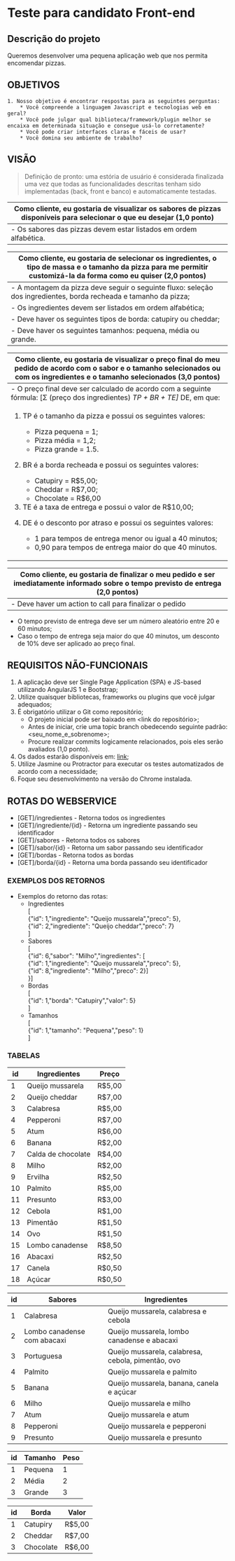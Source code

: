 <html>
   <head>
      <meta http-equiv="Content-Type" content="text/html; charset=UTF-8">
   </head>
   <body>
      <h1 id="teste-para-candidato-front-end">Teste para candidato Front-end</h1>
      <h2 id="descri-o-do-projeto">Descrição do projeto</h2>
      <p>Queremos desenvolver uma pequena aplicação web que nos permita encomendar pizzas.</p>
      <h2 id="objetivos">OBJETIVOS</h2>
      <pre><code>1. Nosso objetivo é encontrar respostas para as seguintes perguntas:
    * Você compreende a linguagem Javascript e tecnologias web em geral?
    * Você pode julgar qual biblioteca/framework/plugin melhor se encaixa em determinada situação e consegue usá-lo corretamente?
    * Você pode criar interfaces claras e fáceis de usar?
    * Você domina seu ambiente de trabalho?
</code></pre>
      <h2 id="vis-o">VISÃO</h2>
      <blockquote>
         <p>Definição de pronto: uma estória de usuário é considerada finalizada uma vez que todas as funcionalidades descritas tenham sido implementadas (back, front e banco) e automaticamente testadas.</p>
      </blockquote>
      <table>
         <thead>
            <tr>
               <th>Como cliente, eu gostaria de visualizar os sabores de pizzas disponíveis para selecionar o que eu desejar (1,0 ponto)</th>
            </tr>
         </thead>
         <tbody>
            <tr>
               <td>- Os sabores das pizzas devem estar listados em ordem alfabética.</td>
            </tr>
         </tbody>
      </table>
      <table>
         <thead>
            <tr>
               <th>Como cliente, eu gostaria de selecionar os ingredientes, o tipo de massa e o tamanho da pizza para me permitir customizá-la da forma como eu quiser (2,0 pontos)</th>
            </tr>
         </thead>
         <tbody>
            <tr>
               <td>- A montagem da pizza deve seguir o seguinte fluxo: seleção dos ingredientes, borda recheada e tamanho da pizza;</td>
            </tr>
            <tr>
               <td>- Os ingredientes devem ser listados em ordem alfabética;</td>
            </tr>
            <tr>
               <td>- Deve haver os seguintes tipos de borda: catupiry ou cheddar;</td>
            </tr>
            <tr>
               <td>- Deve haver os seguintes tamanhos: pequena, média ou grande.</td>
            </tr>
         </tbody>
      </table>
      <table>
         <thead>
            <tr>
               <th>Como cliente, eu gostaria de visualizar o preço final do meu pedido de acordo com o sabor e o tamanho selecionados ou com os ingredientes e o tamanho selecionados (3,0 pontos)</th>
            </tr>
         </thead>
         <tbody>
            <tr>
               <td>- O preço final deve ser calculado de acordo com a seguinte fórmula: [Σ (preço dos ingredientes) <em> TP + BR + TE] </em> DE, em que: </td>
            </tr>         
            <tr>
               <td>
                  <ol>
                     <li>
                        <p>TP é o tamanho da pizza e possui os seguintes valores:</p>
                        <ul>
                           <li>Pizza pequena = 1;</li>
                           <li>Pizza média = 1,2;</li>
                           <li>Pizza grande = 1.5.</li>
                        </ul>
                     </li>
                     <li>
                        <p>BR é a borda recheada e possui os seguintes valores:</p>
                        <ul>
                           <li>Catupiry = R$5,00;</li>
                           <li>Cheddar = R$7,00;</li>
                           <li>Chocolate = R$6,00</li>
                        </ul>
                     </li>
                     <li>TE é a taxa de entrega e possui o valor de R$10,00;</li>
                     <li>
                        <p>DE é o desconto por atraso e possui os seguintes valores:</p>
                        <ul>
                           <li>1 para tempos de entrega menor ou igual a 40 minutos;</li>
                           <li>0,90 para tempos de entrega maior do que 40 minutos.</li>
                        </ul>
                     </li>
                  </ol>
                </td>
            </tr>
        </tbody>
      </table>
      <table>
         <thead>
            <tr>
               <th>Como cliente, eu gostaria de finalizar o meu pedido e ser imediatamente informado sobre o tempo previsto de entrega (2,0 pontos)</th>
            </tr>
         </thead>
         <tbody>
            <tr>
               <td>- Deve haver um action to call para finalizar o pedido    </td>
            </tr>
         </tbody>
      </table>
      <ul>
         <li>O tempo previsto de entrega deve ser um número aleatório entre 20 e 60 minutos;</li>
         <li>Caso o tempo de entrega seja maior do que 40 minutos, um desconto de 10% deve ser aplicado ao preço final.</li>
      </ul>
      <h2 id="requisitos-n-o-funcionais">REQUISITOS NÃO-FUNCIONAIS</h2>
      <ol>
         <li>A aplicação deve ser Single Page Application (SPA) e JS-based utilizando AngularJS 1 e Bootstrap;</li>
         <li>Utilize quaisquer bibliotecas, frameworks ou plugins que você julgar adequados;</li>
         <li>
            É obrigatório utilizar o Git como repositório;
            <ul>
               <li>O projeto inicial pode ser baixado em &lt;link do repositório&gt;;</li>
               <li>Antes de iniciar, crie uma topic branch obedecendo seguinte padrão: &lt;seu_nome_e_sobrenome&gt;;</li>
               <li>Procure realizar commits logicamente relacionados, pois eles serão avaliados (1,0 ponto).</li>
            </ul>
         </li>
         <li>Os dados estarão disponíveis em: <a href="ssh://git@bitbucket.tecnomobile.com.br:7999/adc/frontend.git">link</a>;</li>
         <li>Utilize Jasmine ou Protractor para executar os testes automatizados de acordo com a necessidade;</li>
         <li>Foque seu desenvolvimento na versão do Chrome instalada.</li>
      </ol>
      <h2 id="rotas-do-webservice">ROTAS DO WEBSERVICE</h2>
      <ul>
         <li>[GET]/ingredientes - Retorna todos os ingredientes</li>
         <li>[GET]/ingrediente/{id} - Retorna um ingrediente passando seu identificador</li>
         <li>[GET]/sabores - Retorna todos os sabores</li>
         <li>[GET]/sabor/{id} - Retorna um sabor passando seu identificador</li>
         <li>[GET]/bordas - Retorna todos as bordas</li>
         <li>[GET]/borda/{id} - Retorna uma borda passando seu identificador</li>
      </ul>
      <h3 id="exemplos-dos-retornos">EXEMPLOS DOS RETORNOS</h3>
      <ul>
         <li>
            Exemplos do retorno das rotas:
            <ul>
               <li>Ingredientes<br>[<br>{"id": 1,"ingrediente": "Queijo mussarela","preco": 5},<br>{"id": 2,"ingrediente": "Queijo cheddar","preco": 7}<br>]</li>
               <li>Sabores<br>[<br>{"id": 6,"sabor": "Milho","ingredientes": [<br>
                {"id": 1,"ingrediente": "Queijo mussarela","preco": 5},<br>
                {"id": 8,"ingrediente": "Milho","preco": 2}]<br>
                }]
               <li>Bordas<br>[<br>{"id": 1,"borda": "Catupiry","valor": 5}<br>]</li>
               </li>
               <li>Tamanhos<br>[<br>{"id": 1,"tamanho": "Pequena","peso": 1}<br>]</li>
            </ul>
         </li>
      </ul>
      <h3 id="tabelas">TABELAS</h3>
      <table>
         <thead>
            <tr>
               <th>id</th>
               <th>Ingredientes</th>
               <th>Preço </th>
            </tr>
         </thead>
         <tbody>
            <tr>
               <td>1</td>
               <td>Queijo mussarela</td>
               <td>R$5,00</td>
            </tr>
            <tr>
               <td>2</td>
               <td>Queijo cheddar</td>
               <td>R$7,00</td>
            </tr>
            <tr>
               <td>3</td>
               <td>Calabresa</td>
               <td>R$5,00</td>
            </tr>
            <tr>
               <td>4</td>
               <td>Pepperoni</td>
               <td>R$7,00</td>
            </tr>
            <tr>
               <td>5</td>
               <td>Atum</td>
               <td>R$6,00</td>
            </tr>
            <tr>
               <td>6</td>
               <td>Banana</td>
               <td>R$2,00</td>
            </tr>
            <tr>
               <td>7</td>
               <td>Calda de chocolate</td>
               <td>R$4,00</td>
            </tr>
            <tr>
               <td>8</td>
               <td>Milho</td>
               <td>R$2,00</td>
            </tr>
            <tr>
               <td>9</td>
               <td>Ervilha</td>
               <td>R$2,50</td>
            </tr>
            <tr>
               <td>10</td>
               <td>Palmito</td>
               <td>R$5,00</td>
            </tr>
            <tr>
               <td>11</td>
               <td>Presunto</td>
               <td>R$3,00</td>
            </tr>
            <tr>
               <td>12</td>
               <td>Cebola</td>
               <td>R$1,00</td>
            </tr>
            <tr>
               <td>13</td>
               <td>Pimentão</td>
               <td>R$1,50</td>
            </tr>
            <tr>
               <td>14</td>
               <td>Ovo</td>
               <td>R$1,50</td>
            </tr>
            <tr>
               <td>15</td>
               <td>Lombo canadense</td>
               <td>R$8,50</td>
            </tr>
            <tr>
               <td>16</td>
               <td>Abacaxi</td>
               <td>R$2,50</td>
            </tr>
            <tr>
               <td>17</td>
               <td>Canela</td>
               <td>R$0,50</td>
            </tr>
            <tr>
               <td>18</td>
               <td>Açúcar</td>
               <td>R$0,50</td>
            </tr>
         </tbody>
      </table>
      <table>
         <thead>
            <tr>
               <th>id</th>
               <th>Sabores</th>
               <th>Ingredientes </th>
            </tr>
         </thead>
         <tbody>
            <tr>
               <td>1</td>
               <td>Calabresa</td>
               <td>Queijo mussarela, calabresa e cebola</td>
            </tr>
            <tr>
               <td>2</td>
               <td>Lombo canadense com abacaxi</td>
               <td>Queijo mussarela, lombo canadense e abacaxi</td>
            </tr>
            <tr>
               <td>3</td>
               <td>Portuguesa</td>
               <td>Queijo mussarela, calabresa, cebola, pimentão, ovo</td>
            </tr>
            <tr>
               <td>4</td>
               <td>Palmito</td>
               <td>Queijo mussarela e palmito</td>
            </tr>
            <tr>
               <td>5</td>
               <td>Banana</td>
               <td>Queijo mussarela, banana, canela e açúcar</td>
            </tr>
            <tr>
               <td>6</td>
               <td>Milho</td>
               <td>Queijo mussarela e milho</td>
            </tr>
            <tr>
               <td>7</td>
               <td>Atum</td>
               <td>Queijo mussarela e atum</td>
            </tr>
            <tr>
               <td>8</td>
               <td>Pepperoni</td>
               <td>Queijo mussarela e pepperoni</td>
            </tr>
            <tr>
               <td>9</td>
               <td>Presunto</td>
               <td>Queijo mussarela e presunto</td>
            </tr>
         </tbody>
      </table>
      <table>
         <thead>
            <tr>
               <th>id</th>
               <th>Tamanho</th>
               <th>Peso </th>
            </tr>
         </thead>
         <tbody>
            <tr>
               <td>1</td>
               <td>Pequena</td>
               <td>1</td>
            </tr>
            <tr>
               <td>2</td>
               <td>Média</td>
               <td>2</td>
            </tr>
            <tr>
               <td>3</td>
               <td>Grande</td>
               <td>3</td>
            </tr>
         </tbody>
      </table>
      <table>
         <thead>
            <tr>
               <th>id</th>
               <th>Borda</th>
               <th>Valor </th>
            </tr>
         </thead>
         <tbody>
            <tr>
               <td>1</td>
               <td>Catupiry</td>
               <td>R$5,00</td>
            </tr>
            <tr>
               <td>2</td>
               <td>Cheddar</td>
               <td>R$7,00</td>
            </tr>
            <tr>
               <td>3</td>
               <td>Chocolate</td>
               <td>R$6,00</td>
            </tr>
         </tbody>
      </table>
   </body>
</html>